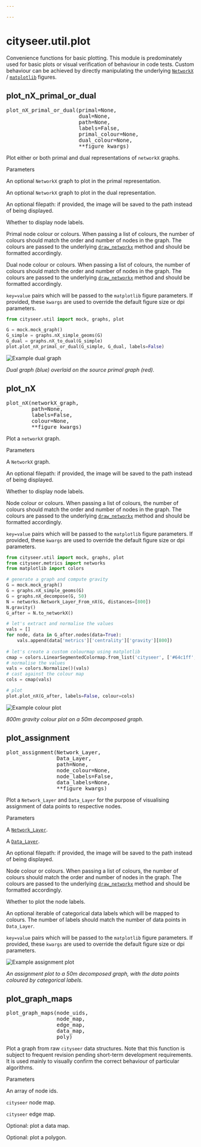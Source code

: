 ```yaml
---

---
```


cityseer.util.plot
==================

Convenience functions for basic plotting. This module is predominately used for basic plots or visual verification of behaviour in code tests. Custom behaviour can be achieved by directly manipulating the underlying [`NetworkX`](https://networkx.github.io) / [`matplotlib`](https://matplotlib.org) figures.


plot\_nX\_primal\_or\_dual
--------------------------
<FuncSignature>
<pre>
plot_nX_primal_or_dual(primal=None,
                       dual=None,
                       path=None,
                       labels=False,
                       primal_colour=None,
                       dual_colour=None,
                       **figure_kwargs)
</pre>
</FuncSignature>

Plot either or both primal and dual representations of `networkX` graphs.

<FuncHeading>Parameters</FuncHeading>
<FuncElement name="primal" type="nx.Graph">

An optional `NetworkX` graph to plot in the primal representation.

</FuncElement>

<FuncElement name="dual" type="nx.Graph">

An optional `NetworkX` graph to plot in the dual representation.

</FuncElement>

<FuncElement name="path" type="str">

An optional filepath: if provided, the image will be saved to the path instead of being displayed.

</FuncElement>

<FuncElement name="labels" type="bool">

Whether to display node labels.

</FuncElement>

<FuncElement name="primal_colour" type="str, list, tuple, np.ndarray">

Primal node colour or colours. When passing a list of colours, the number of colours should match the order and number of nodes in the graph. The colours are passed to the underlying [`draw_networkx`](https://networkx.github.io/documentation/networkx-1.10/reference/generated/networkx.drawing.nx_pylab.draw_networkx.html#draw-networkx) method and should be formatted accordingly.

</FuncElement>

<FuncElement name="dual_colour" type="str, list, tuple, np.ndarray">

Dual node colour or colours. When passing a list of colours, the number of colours should match the order and number of nodes in the graph. The colours are passed to the underlying [`draw_networkx`](https://networkx.github.io/documentation/networkx-1.10/reference/generated/networkx.drawing.nx_pylab.draw_networkx.html#draw-networkx) method and should be formatted accordingly.

</FuncElement>

</FuncElement>

<FuncElement name="figure_kwargs" type="key=value pairs">

`key=value` pairs which will be passed to the `matplotlib` figure parameters. If provided, these `kwargs` are used to override the default figure size or dpi parameters.

</FuncElement>

```python
from cityseer.util import mock, graphs, plot

G = mock.mock_graph()
G_simple = graphs.nX_simple_geoms(G)
G_dual = graphs.nX_to_dual(G_simple)
plot.plot_nX_primal_or_dual(G_simple, G_dual, labels=False)
```

<img src="../images/plots/graph_dual.png" alt="Example dual graph" class="centre" style="max-height:450px;">

_Dual graph (blue) overlaid on the source primal graph (red)._


plot\_nX
--------
<FuncSignature>
<pre>
plot_nX(networkX_graph,
        path=None,
        labels=False,
        colour=None,
        **figure_kwargs)
</pre>
</FuncSignature>

Plot a `networkX` graph.

<FuncHeading>Parameters</FuncHeading>
<FuncElement name="networkX_graph" type="nx.Graph">

A `NetworkX` graph.

</FuncElement>

<FuncElement name="path" type="str">

An optional filepath: if provided, the image will be saved to the path instead of being displayed.

</FuncElement>

<FuncElement name="labels" type="bool">

Whether to display node labels.

</FuncElement>

<FuncElement name="colour" type="str, list, tuple, np.ndarray">

Node colour or colours. When passing a list of colours, the number of colours should match the order and number of nodes in the graph. The colours are passed to the underlying [`draw_networkx`](https://networkx.github.io/documentation/networkx-1.10/reference/generated/networkx.drawing.nx_pylab.draw_networkx.html#draw-networkx) method and should be formatted accordingly.

</FuncElement>

<FuncElement name="figure_kwargs" type="key=value pairs">

`key=value` pairs which will be passed to the `matplotlib` figure parameters. If provided, these `kwargs` are used to override the default figure size or dpi parameters.

</FuncElement>

```python
from cityseer.util import mock, graphs, plot
from cityseer.metrics import networks
from matplotlib import colors

# generate a graph and compute gravity
G = mock.mock_graph()
G = graphs.nX_simple_geoms(G)
G = graphs.nX_decompose(G, 50)
N = networks.Network_Layer_From_nX(G, distances=[800])
N.gravity()
G_after = N.to_networkX()

# let's extract and normalise the values
vals = []
for node, data in G_after.nodes(data=True):
    vals.append(data['metrics']['centrality']['gravity'][800])
    
# let's create a custom colourmap using matplotlib
cmap = colors.LinearSegmentedColormap.from_list('cityseer', ['#64c1ff', '#d32f2f'])
# normalise the values
vals = colors.Normalize()(vals)
# cast against the colour map
cols = cmap(vals)

# plot
plot.plot_nX(G_after, labels=False, colour=cols)
```

<img src="../images/plots/graph_colour.png" alt="Example colour plot" class="centre" style="max-height:450px;">

_$800m$ gravity colour plot on a $50m$ decomposed graph._


plot\_assignment
----------------

<FuncSignature>
<pre>
plot_assignment(Network_Layer, 
                Data_Layer,
                path=None,
                node_colour=None,
                node_labels=False,
                data_labels=None,
                **figure_kwargs)
</pre>
</FuncSignature>

Plot a `Network_Layer` and `Data_Layer` for the purpose of visualising assignment of data points to respective nodes.

<FuncHeading>Parameters</FuncHeading>
<FuncElement name="Network_Layer" type="networks.Network_Layer">

A [`Network_Layer`](/metrics/networks.html#network-layer).

</FuncElement>

<FuncElement name="Data_Layer" type="layers.Data_Layer">

A [`Data_Layer`](/metrics/layers.html#data-layer).

</FuncElement>

<FuncElement name="path" type="str">

An optional filepath: if provided, the image will be saved to the path instead of being displayed.

</FuncElement>

<FuncElement name="node_colour" type="str, list, tuple, np.ndarray">

Node colour or colours. When passing a list of colours, the number of colours should match the order and number of nodes in the graph. The colours are passed to the underlying [`draw_networkx`](https://networkx.github.io/documentation/networkx-1.10/reference/generated/networkx.drawing.nx_pylab.draw_networkx.html#draw-networkx) method and should be formatted accordingly.

</FuncElement>

<FuncElement name="node_labels" type="bool">

Whether to plot the node labels.

</FuncElement>

<FuncElement name="data_labels" type="list, tuple, np.ndarray">

An optional iterable of categorical data labels which will be mapped to colours. The number of labels should match the number of data points in `Data_Layer`.

</FuncElement>

<FuncElement name="figure_kwargs" type="key=value pairs">

`key=value` pairs which will be passed to the `matplotlib` figure parameters. If provided, these `kwargs` are used to override the default figure size or dpi parameters.

</FuncElement>

<img src="../images/plots/assignment_plot.png" alt="Example assignment plot" class="centre" style="max-height:450px;">

_An assignment plot to a $50m$ decomposed graph, with the data points coloured by categorical labels._


plot\_graph\_maps <Chip text="unstable" :important="true"/>
-----------------
<FuncSignature>
<pre>
plot_graph_maps(node_uids,
                node_map,
                edge_map,
                data_map,
                poly)
</pre>
</FuncSignature>

Plot a graph from raw `cityseer` data structures. Note that this function is subject to frequent revision pending short-term development requirements. It is used mainly to visually confirm the correct behaviour of particular algorithms.

<FuncHeading>Parameters</FuncHeading>
<FuncElement name="node_uids" type="[list, tuple, np.ndarray]">

An array of node ids.

</FuncElement>

<FuncElement name="node_map" type="np.ndarray">

`cityseer` node map.

</FuncElement>

<FuncElement name="edge_map" type="np.ndarray">

`cityseer` edge map.

</FuncElement>

<FuncElement name="data_map" type="np.ndarray">

Optional: plot a data map.

</FuncElement>

<FuncElement name="poly" type="shapely.geometry.Polygon">

Optional: plot a polygon.

</FuncElement>
